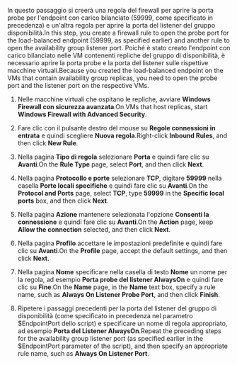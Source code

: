 <span data-ttu-id="ccedb-101">In questo passaggio si creerà una regola del firewall per aprire la porta probe per l'endpoint con carico bilanciato (59999, come specificato in precedenza) e un'altra regola per aprire la porta del listener del gruppo disponibilità.</span><span class="sxs-lookup"><span data-stu-id="ccedb-101">In this step, you create a firewall rule to open the probe port for the load-balanced endpoint (59999, as specified earlier) and another rule to open the availability group listener port.</span></span> <span data-ttu-id="ccedb-102">Poiché è stato creato l'endpoint con carico bilanciato nelle VM contenenti repliche del gruppo di disponibilità, è necessario aprire la porta probe e la porta del listener sulle rispettive macchine virtuali.</span><span class="sxs-lookup"><span data-stu-id="ccedb-102">Because you created the load-balanced endpoint on the VMs that contain availability group replicas, you need to open the probe port and the listener port on the respective VMs.</span></span>

1. <span data-ttu-id="ccedb-103">Nelle macchine virtuali che ospitano le repliche, avviare **Windows Firewall con sicurezza avanzata**.</span><span class="sxs-lookup"><span data-stu-id="ccedb-103">On VMs that host replicas, start **Windows Firewall with Advanced Security**.</span></span>

2. <span data-ttu-id="ccedb-104">Fare clic con il pulsante destro del mouse su **Regole connessioni in entrata** e quindi scegliere **Nuova regola**.</span><span class="sxs-lookup"><span data-stu-id="ccedb-104">Right-click **Inbound Rules**, and then click **New Rule**.</span></span>

3. <span data-ttu-id="ccedb-105">Nella pagina **Tipo di regola** selezionare **Porta** e quindi fare clic su **Avanti**.</span><span class="sxs-lookup"><span data-stu-id="ccedb-105">On the **Rule Type** page, select **Port**, and then click **Next**.</span></span>

4. <span data-ttu-id="ccedb-106">Nella pagina **Protocollo e porte** selezionare **TCP**, digitare **59999** nella casella **Porte locali specifiche** e quindi fare clic su **Avanti**.</span><span class="sxs-lookup"><span data-stu-id="ccedb-106">On the **Protocol and Ports** page, select **TCP**, type **59999** in the **Specific local ports** box, and then click **Next**.</span></span>

5. <span data-ttu-id="ccedb-107">Nella pagina **Azione** mantenere selezionata l'opzione **Consenti la connessione** e quindi fare clic su **Avanti**.</span><span class="sxs-lookup"><span data-stu-id="ccedb-107">On the **Action** page, keep **Allow the connection** selected, and then click **Next**.</span></span>

6. <span data-ttu-id="ccedb-108">Nella pagina **Profilo** accettare le impostazioni predefinite e quindi fare clic su **Avanti**.</span><span class="sxs-lookup"><span data-stu-id="ccedb-108">On the **Profile** page, accept the default settings, and then click **Next**.</span></span>

7. <span data-ttu-id="ccedb-109">Nella pagina **Nome** specificare nella casella di testo **Nome** un nome per la regola, ad esempio **Porta probe del listener AlwaysOn** e quindi fare clic su **Fine**.</span><span class="sxs-lookup"><span data-stu-id="ccedb-109">On the **Name** page, in the **Name** text box, specify a rule name, such as **Always On Listener Probe Port**, and then click **Finish**.</span></span>

8. <span data-ttu-id="ccedb-110">Ripetere i passaggi precedenti per la porta del listener del gruppo di disponibilità (come specificato in precedenza nel parametro $EndpointPort dello script) e specificare un nome di regola appropriato, ad esempio **Porta del Listener AlwaysOn**.</span><span class="sxs-lookup"><span data-stu-id="ccedb-110">Repeat the preceding steps for the availability group listener port (as specified earlier in the $EndpointPort parameter of the script), and then specify an appropriate rule name, such as **Always On Listener Port**.</span></span>

